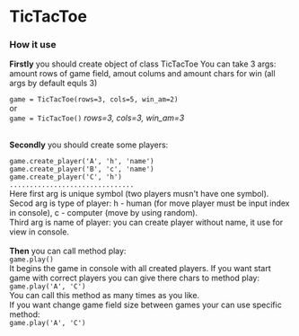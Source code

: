 # TicTacToe
<h3>How it use</h3>
<p>
<strong>Firstly</strong> you should create object of class TicTacToe
You can take 3 args:
<br>
amount rows of game field, amout colums and amount chars for win (all args by default equls 3)
</p>
<code>game = TicTacToe(rows=3, cols=5, win_am=2)</code>
<br>or<br>
<code>game = TicTacToe()</code> <i>rows=3, cols=3, win_am=3</i>
<p><br>
<strong>Secondly</strong> you should create some players:
</p>
<code>game.create_player('A', 'h', 'name')</code><br>
<code>game.create_player('B', 'c', 'name')</code><br>
<code>game.create_player('C', 'h')</code><br>
<code>...............................</code><br>
Here first arg is unique symbol (two players musn't have one symbol).<br>
Secod arg is type of player: h - human (for move player must be input index in console), c - computer (move by using random).<br>
Third arg is name of player: you can create player without name, it use for view in console.<br><br>
<strong>Then</strong> you can call method play:<br>
<code>game.play()</code><br>
It begins the game in console with all created players. If you want start game with correct players you can give there chars to method play:<br>
<code>game.play('A', 'C')</code><br>
You can call this method as many times as you like.<br>
If you want change game field size between games your can use specific method:<br>
<code>game.play('A', 'C')</code>
